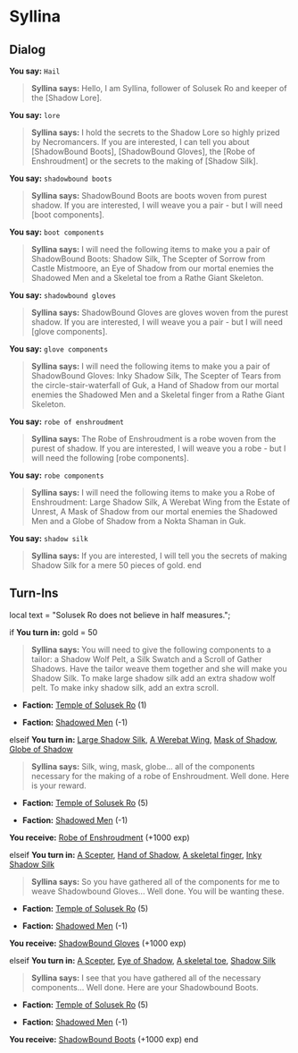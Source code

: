 # Syllina


## Dialog

**You say:** `Hail`



>**Syllina says:** Hello, I am Syllina, follower of Solusek Ro and keeper of the [Shadow Lore].

**You say:** `lore`



>**Syllina says:** I hold the secrets to the Shadow Lore so highly prized by Necromancers. If you are interested, I can tell you about [ShadowBound Boots], [ShadowBound Gloves], the [Robe of Enshroudment] or the secrets to the making of [Shadow Silk].

**You say:** `shadowbound boots`



>**Syllina says:** ShadowBound Boots are boots woven from purest shadow. If you are interested, I will weave you a pair - but I will need [boot components].

**You say:** `boot components`



>**Syllina says:** I will need the following items to make you a pair of ShadowBound Boots: Shadow Silk, The Scepter of Sorrow from Castle Mistmoore, an Eye of Shadow from our mortal enemies the Shadowed Men and a Skeletal toe from a Rathe Giant Skeleton.

**You say:** `shadowbound gloves`



>**Syllina says:** ShadowBound Gloves are gloves woven from the purest shadow. If you are interested, I will weave you a pair - but I will need [glove components].

**You say:** `glove components`



>**Syllina says:** I will need the following items to make you a pair of ShadowBound Gloves: Inky Shadow Silk, The Scepter of Tears from the circle-stair-waterfall of Guk, a Hand of Shadow from our mortal enemies the Shadowed Men and a Skeletal finger from a Rathe Giant Skeleton.

**You say:** `robe of enshroudment`



>**Syllina says:** The Robe of Enshroudment is a robe woven from the purest of shadow. If you are interested, I will weave you a robe - but I will need the following [robe components].

**You say:** `robe components`



>**Syllina says:** I will need the following items to make you a Robe of Enshroudment: Large Shadow Silk, A Werebat Wing from the Estate of Unrest, A Mask of Shadow from our mortal enemies the Shadowed Men and a Globe of Shadow from a Nokta Shaman in Guk.

**You say:** `shadow silk`



>**Syllina says:** If you are interested, I will tell you the secrets of making Shadow Silk for a mere 50 pieces of gold.
end

## Turn-Ins



local text = "Solusek Ro does not believe in half measures.";





if **You turn in:** gold = 50


>**Syllina says:** You will need to give the following components to a tailor: a Shadow Wolf Pelt, a Silk Swatch and a Scroll of Gather Shadows. Have the tailor weave them together and she will make you Shadow Silk. To make large shadow silk add an extra shadow wolf pelt. To make inky shadow silk, add an extra scroll.


* __Faction:__ [Temple of Solusek Ro](/faction/415) (1)


* __Faction:__ [Shadowed Men](/faction/416) (-1)



elseif **You turn in:** [Large Shadow Silk](/item/16484), [A Werebat Wing](/item/13239), [Mask of Shadow](/item/2309), [Globe of Shadow](/item/10535)


>**Syllina says:** Silk, wing, mask, globe... all of the components necessary for the making of a robe of Enshroudment. Well done. Here is your reward.


* __Faction:__ [Temple of Solusek Ro](/faction/415) (5)


* __Faction:__ [Shadowed Men](/faction/416) (-1)


 **You receive:**  [Robe of Enshroudment](/item/1355) (+1000 exp)



elseif **You turn in:** [A Scepter](/item/14363), [Hand of Shadow](/item/13234), [A skeletal finger](/item/10534), [Inky Shadow Silk](/item/16485)


>**Syllina says:** So you have gathered all of the components for me to weave Shadowbound Gloves... Well done. You will be wanting these.


* __Faction:__ [Temple of Solusek Ro](/faction/415) (5)


* __Faction:__ [Shadowed Men](/faction/416) (-1)


 **You receive:**  [ShadowBound Gloves](/item/3318) (+1000 exp)



elseif **You turn in:** [A Scepter](/item/14364), [Eye of Shadow](/item/13180), [A skeletal toe](/item/10533), [Shadow Silk](/item/16483)


>**Syllina says:** I see that you have gathered all of the necessary components... Well done. Here are your Shadowbound Boots.


* __Faction:__ [Temple of Solusek Ro](/faction/415) (5)


* __Faction:__ [Shadowed Men](/faction/416) (-1)


 **You receive:**  [ShadowBound Boots](/item/3317) (+1000 exp)
end

